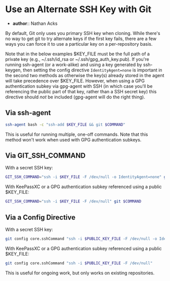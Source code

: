 # Use an Alternate SSH Key with Git

* **author**:: Nathan Acks

By default, Git only uses you primary SSH key when cloning. While there's no way to get git to try alternate keys if the first key fails, there are a few ways you can force it to use a particular key on a per-repository basis.

Note that in the below examples $KEY_FILE must be the full path of a private key (e.g., ~/.ssh/id_rsa or ~/.ssh/gpg_auth_key.pub). If you're running ssh-agent (or a work-alike) and using a key generated by ssh-keygen, then setting the config directive `IdentityAgent=none` is important in the second two methods as otherwise the key(s) already stored in the agent will take precedence over $KEY_FILE. However, when using a GPG authentication subkey via gpg-agent with SSH (in which case you'll be referencing the public part of that key, rather than a SSH secret key) this directive should *not* be included (gpg-agent will do the right thing).

## Via ssh-agent

```bash
ssh-agent bash -c "ssh-add $KEY_FILE && git $COMMAND"
```

This is useful for running multiple, one-off commands. Note that this method won't work when used with GPG authentication subkeys.

## Via GIT_SSH_COMMAND

With a secret SSH key:

```bash
GIT_SSH_COMMAND="ssh -i $KEY_FILE -F /dev/null -o IdentityAgent=none" git $COMMAND
```

With KeePassXC or a GPG authentication subkey referenced using a public $KEY_FILE:

```bash
GIT_SSH_COMMAND="ssh -i $KEY_FILE -F /dev/null" git $COMMAND
```

## Via a Config Directive

With a secret SSH key:

```bash
git config core.sshCommand "ssh -i $PUBLIC_KEY_FILE -F /dev/null -o IdentityAgent=none"
```

With KeePassXC or a GPG authentication subkey referenced using a public $KEY_FILE:

```bash
git config core.sshCommand "ssh -i $PUBLIC_KEY_FILE -F /dev/null"
```

This is useful for ongoing work, but only works on existing repositories.
